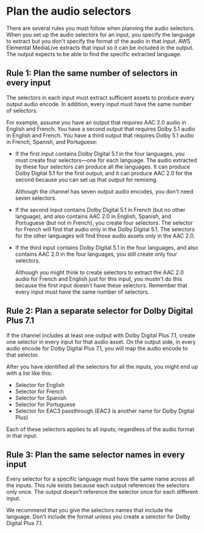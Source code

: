# Plan the audio selectors<a name="ips-plan-audio-sels"></a>

There are several rules you must follow when planning the audio selectors\. When you set up the audio selectors for an input, you specify the language to extract but you don't specify the format of the audio in that input\. AWS Elemental MediaLive extracts that input so it can be included in the output\. The output expects to be able to find the specific extracted language\. 

## Rule 1: Plan the same number of selectors in every input<a name="ips-audio-sels-rule-a"></a>

The selectors in each input must extract sufficient assets to produce every output audio encode\. In addition, every input must have the same number of selectors\.

For example, assume you have an output that requires AAC 2\.0 audio in English and French\. You have a second output that requires Dolby 5\.1 audio in English and French\. You have a third output that requires Dolby 5\.1 audio in French, Spanish, and Portuguese:
+ If the first input contains Dolby Digital 5\.1 in the four languages, you must create four selectors—one for each language\. The audio extracted by these four selectors can produce all the languages\. It can produce Dolby Digital 5\.1 for the first output, and it can produce AAC 2\.0 for the second because you can set up that output for remixing\.

  Although the channel has seven output audio encodes, you don't need seven selectors\.
+ If the second input contains Dolby Digital 5\.1 in French \(but no other language\), and also contains AAC 2\.0 in English, Spanish, and Portuguese \(but not in French\), you create four selectors\. The selector for French will find that audio only in the Dolby Digital 5\.1\. The selectors for the other languages will find those audio assets only in the AAC 2\.0\.
+ If the third input contains Dolby Digital 5\.1 in the four languages, and also contains AAC 2\.0 in the four languages, you still create only four selectors\.

  Although you might think to create selectors to extract the AAC 2\.0 audio for French and English just for this input, you mustn't do this because the first input doesn't have these selectors\. Remember that every input must have the same number of selectors\.

## Rule 2: Plan a separate selector for Dolby Digital Plus 7\.1<a name="ips-audio-sels-rule-b"></a>

If the channel includes at least one output with Dolby Digital Plus 7\.1, create one selector in every input for that audio asset\. On the output side, in every audio encode for Dolby Digital Plus 7\.1, you will map the audio encode to that selector\.

After you have identified all the selectors for all the inputs, you might end up with a list like this: 
+ Selector for English
+ Selector for French
+ Selector for Spanish
+ Selector for Portuguese
+ Selector for EAC3 passthrough \(EAC3 is another name for Dolby Digital Plus\)

Each of these selectors applies to all inputs, regardless of the audio format in that input\. 

## Rule 3: Plan the same selector names in every input<a name="ips-audio-sels-rule-c"></a>

Every selector for a specific language must have the same name across all the inputs\. This rule exists because each output references the selectors only once\. The output doesn't reference the selector once for each different input\.

We recommend that you give the selectors names that include the language\. Don't include the format unless you create a selector for Dolby Digital Plus 7\.1\. 